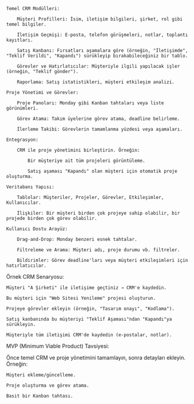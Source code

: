     Temel CRM Modülleri:

        Müşteri Profilleri: İsim, iletişim bilgileri, şirket, rol gibi temel bilgiler.

        İletişim Geçmişi: E-posta, telefon görüşmeleri, notlar, toplantı kayıtları.

        Satış Kanbanı: Fırsatları aşamalara göre (örneğin, "İletişimde", "Teklif Verildi", "Kapandı") sürükleyip bırakabileceğiniz bir tablo.

        Görevler ve Hatırlatıcılar: Müşteriyle ilgili yapılacak işler (örneğin, "Teklif gönder").

        Raporlama: Satış istatistikleri, müşteri etkileşim analizi.

    Proje Yönetimi ve Görevler:

        Proje Panoları: Monday gibi Kanban tahtaları veya liste görünümleri.

        Görev Atama: Takım üyelerine görev atama, deadline belirleme.

        İlerleme Takibi: Görevlerin tamamlanma yüzdesi veya aşamaları.

    Entegrasyon:

        CRM ile proje yönetimini birleştirin. Örneğin:

            Bir müşteriye ait tüm projeleri görüntüleme.

            Satış aşaması "Kapandı" olan müşteri için otomatik proje oluşturma.

    Veritabanı Yapısı:

        Tablolar: Müşteriler, Projeler, Görevler, Etkileşimler, Kullanıcılar.

        İlişkiler: Bir müşteri birden çok projeye sahip olabilir, bir projede birden çok görev olabilir.

    Kullanıcı Dostu Arayüz:

        Drag-and-Drop: Monday benzeri esnek tahtalar.

        Filtreleme ve Arama: Müşteri adı, proje durumu vb. filtreler.

        Bildirimler: Görev deadline'ları veya müşteri etkileşimleri için hatırlatıcılar.

Örnek CRM Senaryosu:

    Müşteri "A Şirketi" ile iletişime geçtiniz → CRM'e kaydedin.

    Bu müşteri için "Web Sitesi Yenileme" projesi oluşturun.

    Projeye görevler ekleyin (örneğin, "Tasarım onayı", "Kodlama").

    Satış kanbanında bu müşteriyi "Teklif Aşaması"ndan "Kapandı"ya sürükleyin.

    Müşteriyle tüm iletişimi CRM'de kaydedin (e-postalar, notlar).

MVP (Minimum Viable Product) Tavsiyesi:

Önce temel CRM ve proje yönetimini tamamlayın, sonra detayları ekleyin. Örneğin:

    Müşteri ekleme/güncelleme.

    Proje oluşturma ve görev atama.

    Basit bir Kanban tahtası.